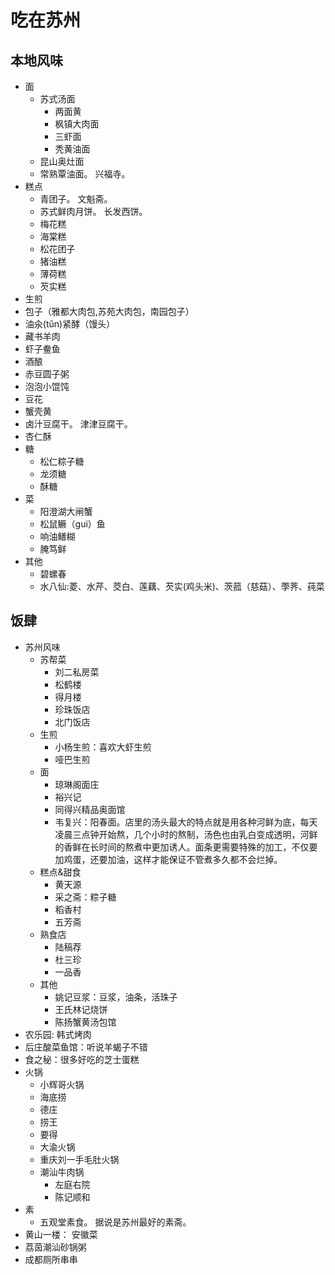 # 吃在苏州
## 本地风味
* 面
  * 苏式汤面
    * 两面黄
    * 枫镇大肉面
    * 三虾面
    * 秃黄油面
  * 昆山奥灶面
  * 常熟覃油面。 兴福寺。
* 糕点
  * 青团子。 文魁斋。
  * 苏式鲜肉月饼。 长发西饼。
  * 梅花糕
  * 海棠糕
  * 松花团子
  * 猪油糕
  * 薄荷糕
  * 芡实糕
* 生煎
* 包子（雅都大肉包,苏苑大肉包，南园包子）
* 油氽(tǔn)紧酵（馒头）
* 藏书羊肉
* 虾子鲞鱼
* 酒酿
* 赤豆圆子粥
* 泡泡小馄饨
* 豆花
* 蟹壳黄
* 卤汁豆腐干。 津津豆腐干。
* 杏仁酥
* 糖
  * 松仁粽子糖
  * 龙须糖
  * 酥糖
* 菜
  * 阳澄湖大闸蟹
  * 松鼠鳜（gui）鱼
  * 响油鳝糊
  * 腌笃鲜
* 其他
  * 碧螺春
  * 水八仙:菱、水芹、茭白、莲藕、芡实(鸡头米)、茨菰（慈菇）、荸荠、莼菜

## 饭肆
* 苏州风味
  * 苏帮菜
    * 刘二私房菜
    * 松鹤楼
    * 得月楼
    * 珍珠饭店
    * 北门饭店
  * 生煎
    * 小杨生煎：喜欢大虾生煎
    * 哑巴生煎
  * 面
    * 琼琳阁面庄
    * 裕兴记
    * 同得兴精品奥面馆
    * 韦复兴：阳春面。店里的汤头最大的特点就是用各种河鲜为底，每天凌晨三点钟开始熬，几个小时的熬制，汤色也由乳白变成透明，河鲜的香鲜在长时间的熬煮中更加诱人。面条更需要特殊的加工，不仅要加鸡蛋，还要加油，这样才能保证不管煮多久都不会烂掉。
  * 糕点&甜食
    * 黄天源
    * 采之斋：粽子糖
    * 稻香村
    * 五芳斋
  * 熟食店
    * 陆稿荐
    * 杜三珍
    * 一品香
  * 其他
    * 姚记豆浆：豆浆，油条，活珠子
    * 王氏林记烧饼
    * 陈扬蟹黄汤包馆
* 农乐园: 韩式烤肉
* 后庄酸菜鱼馆：听说羊蝎子不错
* 食之秘：很多好吃的芝士蛋糕
* 火锅
  * 小辉哥火锅
  * 海底捞
  * 德庄
  * 捞王
  * 要得
  * 大渝火锅
  * 重庆刘一手毛肚火锅
  * 潮汕牛肉锅
    * 左庭右院
    * 陈记顺和
* 素
  * 五观堂素食。 据说是苏州最好的素斋。
* 黄山一楼： 安徽菜
* 荔茵潮汕砂锅粥
* 成都厕所串串
